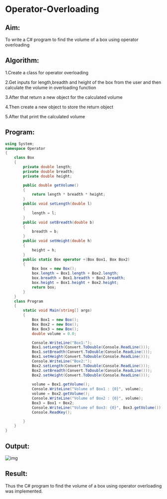 # Operator-Overloading

## Aim:
To write a C# program to find the volume of a box using operator overloading
 
## Algorithm:
1.Create a class for operator overloading

2.Get inputs for length,breadth and height of the box from the user and then calculate the volume in overloading function

3.After that return a new object for the calculated volume

4.Then create a new object to store the return object

5.After that print the calculated volume
 
## Program:
```c#
using System;
namespace Operator
{
    class Box
    {
        private double length;
        private double breadth;
        private double height;

        public double getVolume()
        {
            return length * breadth * height;
        }
        public void setLength(double l)
        {
            length = l;
        }
        public void setBreadth(double b)
        {
            breadth = b;
        }
        public void setHeight(double h)
        {
            height = h;
        }
        public static Box operator +(Box Box1, Box Box2)
        {
            Box box = new Box();
            box.length = Box1.length + Box2.length;
            box.breadth = Box1.breadth + Box2.breadth;
            box.height = Box1.height + Box2.height;
            return box;
        }
    }
    class Program
    {
        static void Main(string[] args)
        {
            Box Box1 = new Box();
            Box Box2 = new Box();
            Box Box3 = new Box();
            double volume = 0.0;

            Console.WriteLine("Box1:");
            Box1.setLength(Convert.ToDouble(Console.ReadLine()));
            Box1.setBreadth(Convert.ToDouble(Console.ReadLine()));
            Box1.setHeight(Convert.ToDouble(Console.ReadLine()));
            Console.WriteLine("Box2:");
            Box2.setLength(Convert.ToDouble(Console.ReadLine()));
            Box2.setBreadth(Convert.ToDouble(Console.ReadLine()));
            Box2.setHeight(Convert.ToDouble(Console.ReadLine()));
            
            volume = Box1.getVolume();
            Console.WriteLine("Volume of Box1 : {0}", volume);
            volume = Box2.getVolume();
            Console.WriteLine("Volume of Box2 : {0}", volume);
            Box3 = Box1 + Box2;
            Console.WriteLine("Volume of Box3: {0}", Box3.getVolume());
            Console.ReadKey();

        }
    }
}
 ```
## Output:
 
![img](https://user-images.githubusercontent.com/75413726/170867920-138a1f95-8729-4b59-aaa8-56d47118d48d.jpg)

## Result:

Thus the C# program to find the volume of a box using operator overloading was implemented.


